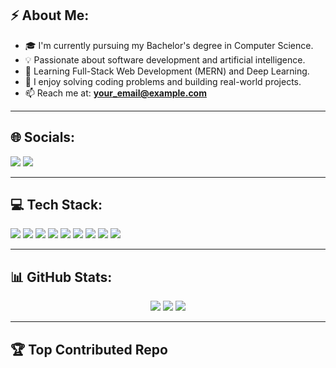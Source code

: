 <h2>⚡ About Me:</h2>

- 🎓 I'm currently pursuing my Bachelor's degree in Computer Science.
- 💡 Passionate about software development and artificial intelligence.
- 🌱 Learning Full-Stack Web Development (MERN) and Deep Learning.
- 🧠 I enjoy solving coding problems and building real-world projects.
- 📫 Reach me at: **your_email@example.com**

---

<h2>🌐 Socials:</h2>

<p>
  <a href="https://linkedin.com/in/your_linkedin"><img src="https://img.shields.io/badge/LinkedIn-0A66C2?style=for-the-badge&logo=linkedin&logoColor=white"/></a>
  <a href="https://discord.com/users/your_discord_id"><img src="https://img.shields.io/badge/Discord-5865F2?style=for-the-badge&logo=discord&logoColor=white"/></a>
</p>

---

<h2>💻 Tech Stack:</h2>

<p>
  <img src="https://img.shields.io/badge/C++-00599C?style=for-the-badge&logo=c%2b%2b&logoColor=white"/>
  <img src="https://img.shields.io/badge/Python-3776AB?style=for-the-badge&logo=python&logoColor=white"/>
  <img src="https://img.shields.io/badge/Assembly-6E4C13?style=for-the-badge"/>
  <img src="https://img.shields.io/badge/HTML5-E34F26?style=for-the-badge&logo=html5&logoColor=white"/>
  <img src="https://img.shields.io/badge/CSS3-1572B6?style=for-the-badge&logo=css3&logoColor=white"/>
  <img src="https://img.shields.io/badge/JavaScript-F7DF1E?style=for-the-badge&logo=javascript&logoColor=black"/>
  <img src="https://img.shields.io/badge/Node.js-339933?style=for-the-badge&logo=nodedotjs&logoColor=white"/>
  <img src="https://img.shields.io/badge/MongoDB-47A248?style=for-the-badge&logo=mongodb&logoColor=white"/>
  <img src="https://img.shields.io/badge/Deep%20Learning-FF6F00?style=for-the-badge&logo=tensorflow&logoColor=white"/>
</p>

---

<h2>📊 GitHub Stats:</h2>

<p align="center">
  <img src="https://github-readme-streak-stats.herokuapp.com?user=YourUsername&theme=radical&hide_border=true" />
  <img src="https://github-readme-stats.vercel.app/api?username=YourUsername&show_icons=true&theme=radical&hide_border=true" />
  <img src="https://github-readme-stats.vercel.app/api/top-langs/?username=YourUsername&layout=compact&theme=radical&hide_border=true" />
</p>

---

<h2>🏆 Top Contributed Repo</h2>

<!-- You can manually link your top project or pin it on your profile -->
